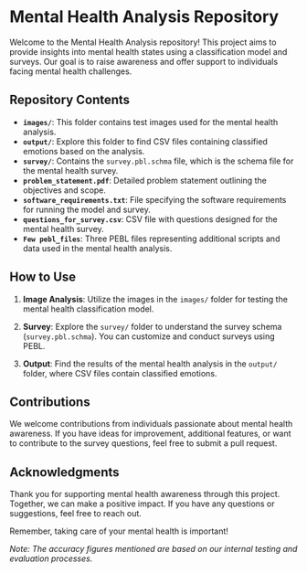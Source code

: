 # Mental Health Analysis Repository

Welcome to the Mental Health Analysis repository! This project aims to provide insights into mental health states using a 
classification model and surveys. Our goal is to raise awareness and offer support to individuals facing mental health challenges.

## Repository Contents

- **`images/`**: This folder contains test images used for the mental health analysis.
- **`output/`**: Explore this folder to find CSV files containing classified emotions based on the analysis.
- **`survey/`**: Contains the `survey.pbl.schma` file, which is the schema file for the mental health survey.
- **`problem_statement.pdf`**: Detailed problem statement outlining the objectives and scope.
- **`software_requirements.txt`**: File specifying the software requirements for running the model and survey.
- **`questions_for_survey.csv`**: CSV file with questions designed for the mental health survey.
- **`Few pebl_files`**: Three PEBL files representing additional scripts and data used in the mental health analysis.

## How to Use

1. **Image Analysis**: Utilize the images in the `images/` folder for testing the mental health classification model.

2. **Survey**: Explore the `survey/` folder to understand the survey schema (`survey.pbl.schma`). You can customize and conduct surveys using PEBL.

3. **Output**: Find the results of the mental health analysis in the `output/` folder, where CSV files contain classified emotions.

## Contributions

We welcome contributions from individuals passionate about mental health awareness. If you have ideas for improvement, additional features, or want to contribute to the survey questions, feel free to submit a pull request.

## Acknowledgments

Thank you for supporting mental health awareness through this project. Together, we can make a positive impact. If you have any questions or suggestions, feel free to reach out.

Remember, taking care of your mental health is important!

*Note: The accuracy figures mentioned are based on our internal testing and evaluation processes.*

